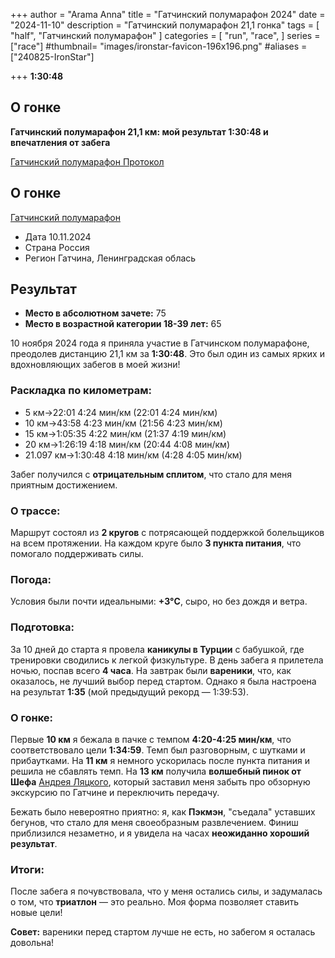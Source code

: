+++
author = "Arama Anna"
title = "Гатчинский полумарафон  2024"
date = "2024-11-10"
description = "Гатчинский полумарафон 21,1 гонка"
tags = [
    "half",
    "Гатчинский полумарафон"
]
categories = [
    "run",
    "race",
]
series = ["race"]
#thumbnail= "images/ironstar-favicon-196x196.png"
#aliases = ["240825-IronStar"]

+++
**1:30:48**



<!--more-->

## О гонке

**Гатчинский полумарафон 21,1 км: мой результат 1:30:48 и впечатления от забега**  

[Гатчинский полумарафон Протокол](https://reg.o-time.ru/race.php?ev=0&event=24303)

## О гонке

[Гатчинский полумарафон](https://gatchinahalf.ru)

- Дата  10.11.2024
- Страна  Россия 
- Регион  Гатчина, Ленинградская облась


## Результат
- **Место в абсолютном зачете:** 75  
- **Место в возрастной категории 18-39 лет:** 65  


10 ноября 2024 года я приняла участие в Гатчинском полумарафоне, преодолев дистанцию 21,1 км за **1:30:48**. Это был один из самых ярких и вдохновляющих забегов в моей жизни!  


### Раскладка по километрам:  
- 5 км->22:01 4:24 мин/км (22:01 4:24 мин/км)
- 10 км->43:58 4:23 мин/км (21:56 4:23 мин/км)
- 15 км->1:05:35 4:22 мин/км (21:37 4:19 мин/км)
- 20 км->1:26:19 4:18 мин/км (20:44 4:08 мин/км)
- 21.097 км->1:30:48 4:18 мин/км (4:28 4:05 мин/км)

Забег получился с **отрицательным сплитом**, что стало для меня приятным достижением.  

### О трассе:  
Маршрут состоял из **2 кругов** с потрясающей поддержкой болельщиков на всем протяжении. На каждом круге было **3 пункта питания**, что помогало поддерживать силы.  

### Погода:  
Условия были почти идеальными: **+3°C**, сыро, но без дождя и ветра.  

### Подготовка:  
За 10 дней до старта я провела **каникулы в Турции** с бабушкой, где тренировки сводились к легкой физкультуре. В день забега я прилетела ночью, поспав всего **4 часа**. На завтрак были **вареники**, что, как оказалось, не лучший выбор перед стартом. Однако я была настроена на результат **1:35** (мой предыдущий рекорд — 1:39:53).  

### О гонке:  
Первые **10 км** я бежала в пачке с темпом **4:20-4:25 мин/км**, что соответствовало цели **1:34:59**. Темп был разговорным, с шутками и прибаутками. На **11 км** я немного ускорилась после пункта питания и решила не сбавлять темп. На **13 км** получила **волшебный пинок от Шефа** [Андрея Ляцкого](/mycoach/), который заставил меня забыть про обзорную экскурсию по Гатчине и переключить передачу.  

Бежать было невероятно приятно: я, как **Пэкмэн**, "съедала" уставших бегунов, что стало для меня своеобразным развлечением. Финиш приблизился незаметно, и я увидела на часах **неожиданно хороший результат**.  

### Итоги:  
После забега я почувствовала, что у меня остались силы, и задумалась о том, что **триатлон** — это реально. Моя форма позволяет ставить новые цели!  

**Совет:** вареники перед стартом лучше не есть, но забегом я осталась довольна!  
